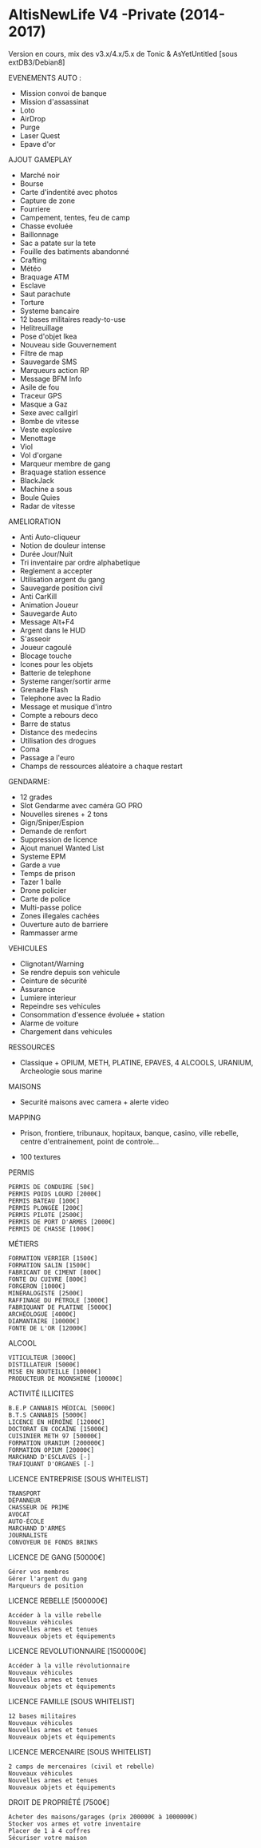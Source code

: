 # AltisNewLife V4 -Private (2014-2017)
Version en cours, mix des v3.x/4.x/5.x de Tonic & AsYetUntitled [sous extDB3/Debian8]


EVENEMENTS AUTO :
 - Mission convoi de banque
 - Mission d'assassinat
 - Loto
 - AirDrop 
 - Purge
 - Laser Quest
 - Epave d'or
   
AJOUT GAMEPLAY
 - Marché noir
 - Bourse
 - Carte d'indentité avec photos
 - Capture de zone
 - Fourriere
 - Campement, tentes, feu de camp
 - Chasse evoluée
 - Baillonnage
 - Sac a patate sur la tete
 - Fouille des batiments abandonné
 - Crafting
 - Météo
 - Braquage ATM
 - Esclave
 - Saut parachute
 - Torture
 - Systeme bancaire
 - 12 bases militaires ready-to-use
 - Helitreuillage
 - Pose d'objet Ikea
 - Nouveau side Gouvernement
 - Filtre de map
 - Sauvegarde SMS
 - Marqueurs action RP
 - Message BFM Info
 - Asile de fou
 - Traceur GPS
 - Masque a Gaz
 - Sexe avec callgirl
 - Bombe de vitesse
 - Veste explosive
 - Menottage
 - Viol
 - Vol d'organe
 - Marqueur membre de gang
 - Braquage station essence
 - BlackJack
 - Machine a sous
 - Boule Quies
 - Radar de vitesse
 
AMELIORATION
 - Anti Auto-cliqueur
 - Notion de douleur intense
 - Durée Jour/Nuit
 - Tri inventaire par ordre alphabetique
 - Reglement a accepter
 - Utilisation argent du gang
 - Sauvegarde position civil
 - Anti CarKill
 - Animation Joueur
 - Sauvegarde Auto
 - Message Alt+F4
 - Argent dans le HUD
 - S'asseoir 
 - Joueur cagoulé
 - Blocage touche
 - Icones pour les objets
 - Batterie de telephone 
 - Systeme ranger/sortir arme
 - Grenade Flash
 - Telephone avec la Radio
 - Message et musique d'intro
 - Compte a rebours deco
 - Barre de status 
 - Distance des medecins
 - Utilisation des drogues
 - Coma
 - Passage a l'euro
 - Champs de ressources aléatoire a chaque restart 
 
GENDARME:
 - 12 grades
 - Slot Gendarme avec caméra GO PRO
 - Nouvelles sirenes + 2 tons
 - Gign/Sniper/Espion
 - Demande de renfort
 - Suppression de licence 
 - Ajout manuel Wanted List
 - Systeme EPM
 - Garde a vue
 - Temps de prison
 - Tazer 1 balle
 - Drone policier
 - Carte de police
 - Multi-passe police
 - Zones illegales cachées
 - Ouverture auto de barriere
 - Rammasser arme
 
VEHICULES
 - Clignotant/Warning
 - Se rendre depuis son vehicule
 - Ceinture de sécurité
 - Assurance
 - Lumiere interieur
 - Repeindre ses vehicules
 - Consommation d'essence évoluée + station
 - Alarme de voiture
 - Chargement dans vehicules
 
RESSOURCES
  - Classique + OPIUM, METH, PLATINE, EPAVES, 4 ALCOOLS, URANIUM, Archeologie sous marine
 
MAISONS
 - Securité maisons avec camera + alerte video
 
MAPPING
 - Prison, frontiere, tribunaux, hopitaux, banque, casino, ville rebelle, centre d'entrainement, point de controle...
 
+ 100 textures


PERMIS

    PERMIS DE CONDUIRE [50€]
    PERMIS POIDS LOURD [2000€]
    PERMIS BATEAU [100€]
    PERMIS PLONGÉE [200€]
    PERMIS PILOTE [2500€]
    PERMIS DE PORT D'ARMES [2000€]
    PERMIS DE CHASSE [1000€]

MÉTIERS

    FORMATION VERRIER [1500€]
    FORMATION SALIN [1500€]
    FABRICANT DE CIMENT [800€]
    FONTE DU CUIVRE [800€]
    FORGERON [1000€]
    MINÉRALOGISTE [2500€]
    RAFFINAGE DU PÉTROLE [3000€]
    FABRIQUANT DE PLATINE [5000€]
    ARCHÉOLOGUE [4000€]
    DIAMANTAIRE [10000€]
    FONTE DE L'OR [12000€]

ALCOOL

    VITICULTEUR [3000€]
    DISTILLATEUR [5000€]
    MISE EN BOUTEILLE [10000€]
    PRODUCTEUR DE MOONSHINE [10000€]

ACTIVITÉ ILLICITES

    B.E.P CANNABIS MÉDICAL [5000€]
    B.T.S CANNABIS [5000€]
    LICENCE EN HÉROÏNE [12000€]
    DOCTORAT EN COCAÏNE [15000€]
    CUISINIER METH 97 [50000€]
    FORMATION URANIUM [200000€]
    FORMATION OPIUM [20000€]
    MARCHAND D'ESCLAVES [-]
    TRAFIQUANT D'ORGANES [-]

LICENCE ENTREPRISE [SOUS WHITELIST]

    TRANSPORT
    DÉPANNEUR
    CHASSEUR DE PRIME
    AVOCAT
    AUTO-ÉCOLE
    MARCHAND D'ARMES
    JOURNALISTE
    CONVOYEUR DE FONDS BRINKS

LICENCE DE GANG [50000€]

    Gérer vos membres
    Gérer l'argent du gang
    Marqueurs de position

LICENCE REBELLE [500000€]

    Accéder à la ville rebelle
    Nouveaux véhicules
    Nouvelles armes et tenues
    Nouveaux objets et équipements

LICENCE REVOLUTIONNAIRE [1500000€]

    Accéder à la ville révolutionnaire
    Nouveaux véhicules
    Nouvelles armes et tenues
    Nouveaux objets et équipements
	
LICENCE FAMILLE [SOUS WHITELIST]

    12 bases militaires
    Nouveaux véhicules
    Nouvelles armes et tenues
    Nouveaux objets et équipements

LICENCE MERCENAIRE [SOUS WHITELIST]

    2 camps de mercenaires (civil et rebelle)
    Nouveaux véhicules
    Nouvelles armes et tenues
    Nouveaux objets et équipements

DROIT DE PROPRIÉTÉ [7500€]

    Acheter des maisons/garages (prix 200000€ à 1000000€)
    Stocker vos armes et votre inventaire
    Placer de 1 à 4 coffres
    Sécuriser votre maison
